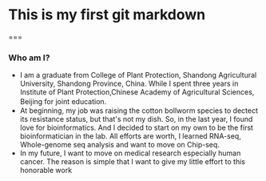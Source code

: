 # This is my first git markdown
===
### Who am I?
- I am a graduate from College of Plant Protection, Shandong Agricultural University, Shandong Province, China. While I spent three years in Institute of Plant Protection,Chinese Academy of Agricultural Sciences, Beijing for joint education.　
- At beginning, my job was raising the cotton bollworm species to dectect its resistance status, but that's not my dish. So, in the last year, I found love for bioinformatics. And I decided to start on my own to be the first bioinformatician in the lab. All efforts are worth, I learned RNA-seq, Whole-genome seq analysis and want to move on Chip-seq.
- In my future, I want to move on medical research especially human cancer. The reason is simple that I want to give my little effort to this honorable work 
